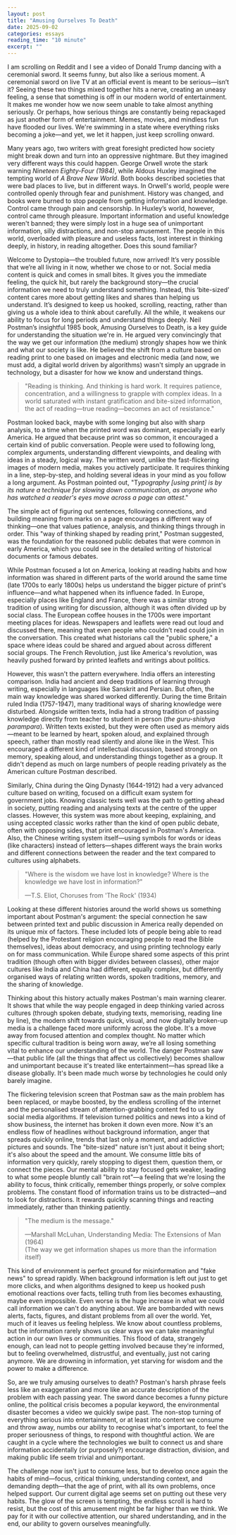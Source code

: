 ```yaml
---
layout: post
title: "Amusing Ourselves To Death"
date: 2025-09-02
categories: essays
reading_time: "10 minute"
excerpt: ""
---
```


I am scrolling on Reddit and I see a video of Donald Trump dancing with
a ceremonial sword. It seems funny, but also like a serious moment. A
ceremonial sword on live TV at an official event is meant to be
serious—isn’t it? Seeing these two things mixed together hits a nerve,
creating an uneasy feeling, a sense that something is off in our modern
world of entertainment. It makes me wonder how we now seem unable to
take almost anything seriously. Or perhaps, how serious things are
constantly being repackaged as just another form of entertainment.
Memes, movies, and mindless fun have flooded our lives. We're swimming
in a state where everything risks becoming a joke—and yet, we let it
happen, just keep scrolling onward.

Many years ago, two writers with great foresight predicted how society
might break down and turn into an oppressive nightmare. But they
imagined very different ways this could happen. George Orwell wrote the
stark warning *Nineteen Eighty-Four (1984)*, while Aldous Huxley
imagined the tempting world of *A Brave New World*. Both books described
societies that were bad places to live, but in different ways. In
Orwell's world, people were controlled openly through fear and
punishment. History was changed, and books were burned to stop people
from getting information and knowledge. Control came through pain and
censorship. In Huxley’s world, however, control came through pleasure.
Important information and useful knowledge weren't banned; they were
simply lost in a huge sea of unimportant information, silly
distractions, and non-stop amusement. The people in this world,
overloaded with pleasure and useless facts, lost interest in thinking
deeply, in history, in reading altogether. Does this sound familiar?

Welcome to Dystopia—the troubled future, now arrived! It’s very possible
that we’re all living in it now, whether we chose to or not. Social
media content is quick and comes in small bites. It gives you the
immediate feeling, the quick hit, but rarely the background story—the
crucial information we need to truly understand something. Instead, this
‘bite-sized’ content cares more about getting likes and shares than
helping us understand. It’s designed to keep us hooked, scrolling,
reacting, rather than giving us a whole idea to think about carefully.
All the while, it weakens our ability to focus for long periods and
understand things deeply. Neil Postman’s insightful 1985 book, Amusing
Ourselves to Death, is a key guide for understanding the situation we're
in. He argued very convincingly that the way we get our information (the
medium) strongly shapes how we think and what our society is like. He
believed the shift from a culture based on reading print to one based on
images and electronic media (and now, we must add, a digital world
driven by algorithms) wasn't simply an upgrade in technology, but a
disaster for how we know and understand things.

> "Reading is thinking. And thinking is hard work. It requires patience,
> concentration, and a willingness to grapple with complex ideas. In a
> world saturated with instant gratification and bite-sized information,
> the act of reading—true reading—becomes an act of resistance."

Postman looked back, maybe with some longing but also with sharp
analysis, to a time when the printed word was dominant, especially in
early America. He argued that because print was so common, it encouraged
a certain kind of public conversation. People were used to following
long, complex arguments, understanding different viewpoints, and dealing
with ideas in a steady, logical way. The written word, unlike the
fast-flickering images of modern media, makes you actively participate.
It requires thinking in a line, step-by-step, and holding several ideas
in your mind as you follow a long argument. As Postman pointed out,
"T*ypography \[using print\] is by its nature a technique for slowing
down communication, as anyone who has watched a reader's eyes move
across a page can attest*."

The simple act of figuring out sentences, following connections, and
building meaning from marks on a page encourages a different way of
thinking—one that values patience, analysis, and thinking things through
in order. This "way of thinking shaped by reading print," Postman
suggested, was the foundation for the reasoned public debates that were
common in early America, which you could see in the detailed writing of
historical documents or famous debates.

While Postman focused a lot on America, looking at reading habits and
how information was shared in different parts of the world around the
same time (late 1700s to early 1800s) helps us understand the bigger
picture of print's influence—and what happened when its influence faded.
In Europe, especially places like England and France, there was a
similar strong tradition of using writing for discussion, although it
was often divided up by social class. The European coffee houses in the
1700s were important meeting places for ideas. Newspapers and leaflets
were read out loud and discussed there, meaning that even people who
couldn't read could join in the conversation. This created what
historians call the "public sphere," a space where ideas could be shared
and argued about across different social groups. The French Revolution,
just like America's revolution, was heavily pushed forward by printed
leaflets and writings about politics.

However, this wasn't the pattern everywhere. India offers an interesting
comparison. India had ancient and deep traditions of learning through
writing, especially in languages like Sanskrit and Persian. But often,
the main way knowledge was shared worked differently. During the time
Britain ruled India (1757-1947), many traditional ways of sharing
knowledge were disturbed. Alongside written texts, India had a strong
tradition of passing knowledge directly from teacher to student in
person (*the guru-shishya parampara*). Written texts existed, but they
were often used as memory aids—meant to be learned by heart, spoken
aloud, and explained through speech, rather than mostly read silently
and alone like in the West. This encouraged a different kind of
intellectual discussion, based strongly on memory, speaking aloud, and
understanding things together as a group. It didn't depend as much on
large numbers of people reading privately as the American culture
Postman described.

Similarly, China during the Qing Dynasty (1644-1912) had a very advanced
culture based on writing, focused on a difficult exam system for
government jobs. Knowing classic texts well was the path to getting
ahead in society, putting reading and analysing texts at the centre of
the upper classes. However, this system was more about keeping,
explaining, and using accepted classic works rather than the kind of
open public debate, often with opposing sides, that print encouraged in
Postman's America. Also, the Chinese writing system itself—using symbols
for words or ideas (like characters) instead of letters—shapes different
ways the brain works and different connections between the reader and
the text compared to cultures using alphabets.

> "Where is the wisdom we have lost in knowledge? Where is the knowledge
> we have lost in information?"
>
> —T.S. Eliot, Choruses from 'The Rock' (1934)

Looking at these different histories around the world shows us something
important about Postman's argument: the special connection he saw
between printed text and public discussion in America really depended on
its unique mix of factors. These included lots of people being able to
read (helped by the Protestant religion encouraging people to read the
Bible themselves), ideas about democracy, and using printing technology
early on for mass communication. While Europe shared some aspects of
this print tradition (though often with bigger divides between classes),
other major cultures like India and China had different, equally
complex, but differently organised ways of relating written words,
spoken traditions, memory, and the sharing of knowledge.

Thinking about this history actually makes Postman's main warning
clearer. It shows that while the way people engaged in deep thinking
varied across cultures (through spoken debate, studying texts,
memorising, reading line by line), the modern shift towards quick,
visual, and now digitally broken-up media is a challenge faced more
uniformly across the globe. It's a move away from focused attention and
complex thought. No matter which specific cultural tradition is being
worn away, we’re all losing something vital to enhance our understanding
of the world. The danger Postman saw—that public life (all the things
that affect us collectively) becomes shallow and unimportant because
it's treated like entertainment—has spread like a disease globally. It's
been made much worse by technologies he could only barely imagine.

The flickering television screen that Postman saw as the main problem
has been replaced, or maybe boosted, by the endless scrolling of the
internet and the personalised stream of attention-grabbing content fed
to us by social media algorithms. If television turned politics and news
into a kind of show business, the internet has broken it down even more.
Now it's an endless flow of headlines without background information,
anger that spreads quickly online, trends that last only a moment, and
addictive pictures and sounds. The "bite-sized" nature isn't just about
it being short; it's also about the speed and the amount. We consume
little bits of information very quickly, rarely stopping to digest them,
question them, or connect the pieces. Our mental ability to stay focused
gets weaker, leading to what some people bluntly call "brain rot"—a
feeling that we're losing the ability to focus, think critically,
remember things properly, or solve complex problems. The constant flood
of information trains us to be distracted—and to look for distractions.
It rewards quickly scanning things and reacting immediately, rather than
thinking patiently.

> "The medium is the message."
>
> —Marshall McLuhan, Understanding Media: The Extensions of Man (1964)  
> (The way we get information shapes us more than the information
> itself)

This kind of environment is perfect ground for misinformation and "fake
news" to spread rapidly. When background information is left out just to
get more clicks, and when algorithms designed to keep us hooked push
emotional reactions over facts, telling truth from lies becomes
exhausting, maybe even impossible. Even worse is the huge increase in
what we could call information we can't do anything about. We are
bombarded with news alerts, facts, figures, and distant problems from
all over the world. Yet, much of it leaves us feeling helpless. We know
about countless problems, but the information rarely shows us clear ways
we can take meaningful action in our own lives or communities. This
flood of data, strangely enough, can lead not to people getting involved
because they're informed, but to feeling overwhelmed, distrustful, and
eventually, just not caring anymore. We are drowning in information, yet
starving for wisdom and the power to make a difference.

So, are we truly amusing ourselves to death? Postman's harsh phrase
feels less like an exaggeration and more like an accurate description of
the problem with each passing year. The sword dance becomes a funny
picture online, the political crisis becomes a popular keyword, the
environmental disaster becomes a video we quickly swipe past. The
non-stop turning of everything serious into entertainment, or at least
into content we consume and throw away, numbs our ability to recognise
what's important, to feel the proper seriousness of things, to respond
with thoughtful action. We are caught in a cycle where the technologies
we built to connect us and share information accidentally (or
purposely?) encourage distraction, division, and making public life seem
trivial and unimportant.

The challenge now isn't just to consume less, but to develop once again
the habits of mind—focus, critical thinking, understanding context, and
demanding depth—that the age of print, with all its own problems, once
helped support. Our current digital age seems set on putting out these
very habits. The glow of the screen is tempting, the endless scroll is
hard to resist, but the cost of this amusement might be far higher than
we think. We pay for it with our collective attention, our shared
understanding, and in the end, our ability to govern ourselves
meaningfully.
